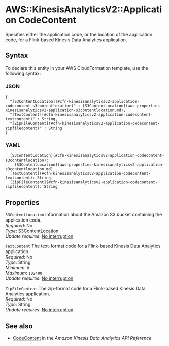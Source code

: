 # AWS::KinesisAnalyticsV2::Application CodeContent<a name="aws-properties-kinesisanalyticsv2-application-codecontent"></a>

Specifies either the application code, or the location of the application code, for a Flink\-based Kinesis Data Analytics application\. 

## Syntax<a name="aws-properties-kinesisanalyticsv2-application-codecontent-syntax"></a>

To declare this entity in your AWS CloudFormation template, use the following syntax:

### JSON<a name="aws-properties-kinesisanalyticsv2-application-codecontent-syntax.json"></a>

```
{
  "[S3ContentLocation](#cfn-kinesisanalyticsv2-application-codecontent-s3contentlocation)" : [S3ContentLocation](aws-properties-kinesisanalyticsv2-application-s3contentlocation.md),
  "[TextContent](#cfn-kinesisanalyticsv2-application-codecontent-textcontent)" : String,
  "[ZipFileContent](#cfn-kinesisanalyticsv2-application-codecontent-zipfilecontent)" : String
}
```

### YAML<a name="aws-properties-kinesisanalyticsv2-application-codecontent-syntax.yaml"></a>

```
  [S3ContentLocation](#cfn-kinesisanalyticsv2-application-codecontent-s3contentlocation): 
    [S3ContentLocation](aws-properties-kinesisanalyticsv2-application-s3contentlocation.md)
  [TextContent](#cfn-kinesisanalyticsv2-application-codecontent-textcontent): String
  [ZipFileContent](#cfn-kinesisanalyticsv2-application-codecontent-zipfilecontent): String
```

## Properties<a name="aws-properties-kinesisanalyticsv2-application-codecontent-properties"></a>

`S3ContentLocation`  <a name="cfn-kinesisanalyticsv2-application-codecontent-s3contentlocation"></a>
Information about the Amazon S3 bucket containing the application code\.  
*Required*: No  
*Type*: [S3ContentLocation](aws-properties-kinesisanalyticsv2-application-s3contentlocation.md)  
*Update requires*: [No interruption](https://docs.aws.amazon.com/AWSCloudFormation/latest/UserGuide/using-cfn-updating-stacks-update-behaviors.html#update-no-interrupt)

`TextContent`  <a name="cfn-kinesisanalyticsv2-application-codecontent-textcontent"></a>
The text\-format code for a Flink\-based Kinesis Data Analytics application\.  
*Required*: No  
*Type*: String  
*Minimum*: `0`  
*Maximum*: `102400`  
*Update requires*: [No interruption](https://docs.aws.amazon.com/AWSCloudFormation/latest/UserGuide/using-cfn-updating-stacks-update-behaviors.html#update-no-interrupt)

`ZipFileContent`  <a name="cfn-kinesisanalyticsv2-application-codecontent-zipfilecontent"></a>
The zip\-format code for a Flink\-based Kinesis Data Analytics application\.  
*Required*: No  
*Type*: String  
*Update requires*: [No interruption](https://docs.aws.amazon.com/AWSCloudFormation/latest/UserGuide/using-cfn-updating-stacks-update-behaviors.html#update-no-interrupt)

## See also<a name="aws-properties-kinesisanalyticsv2-application-codecontent--seealso"></a>
+  [CodeContent](https://docs.aws.amazon.com/kinesisanalytics/latest/apiv2/API_CodeContent.html) in the *Amazon Kinesis Data Analytics API Reference* 